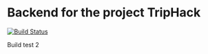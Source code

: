 # Backend for the project TripHack


[![Build Status](https://travis-ci.org/rfonseca85/triphack-backend-spring.svg?branch=master)](https://travis-ci.org/rfonseca85/triphack-backend-spring)

Build test 2